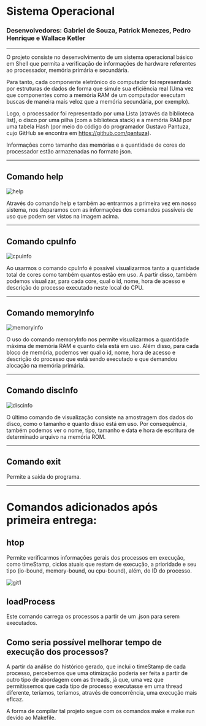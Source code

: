 # Sistema Operacional

### Desenvolvedores: Gabriel de Souza, Patrick Menezes, Pedro Henrique e Wallace Ketler

-------------------------------------------------------------------------------------------

O projeto consiste no desenvolvimento de um sistema operacional básico em Shell que permita a verificação de informações de hardware referentes ao processador, memória primária e secundária. 

Para tanto, cada componente eletrônico do computador foi representado por estruturas de dados de forma que simule sua eficiência real (Uma vez que componentes como a memória RAM de um computador executam buscas de maneira mais veloz que a memória secundária, por exemplo).

Logo, o processador foi representado por uma Lista (através da biblioteca list), o disco por uma pilha (com a biblioteca stack) e a memória RAM por uma tabela Hash (por meio do código do programador Gustavo Pantuza, cujo GitHub se encontra em https://github.com/pantuza).

Informações como tamanho das memórias e a quantidade de cores do processador estão armazenadas no formato json.

-------------------------------------------------------------------------------------------
## Comando help
![help](https://user-images.githubusercontent.com/56899474/147612796-89829b27-3848-4014-acf2-30bb6d6cdb19.png)


Através do comando help e também ao entrarmos a primeira vez em nosso sistema, nos deparamos com as informações dos comandos passíveis de uso que podem ser vistos na imagem acima.

-------------------------------------------------------------------------------------------
## Comando cpuInfo

![cpuinfo](https://user-images.githubusercontent.com/56899474/147612794-99000269-7785-4a78-9ee8-db180294a587.png)

Ao usarmos o comando cpuInfo é possível visualizarmos tanto a quantidade total de cores como também quantos estão em uso. A partir disso, também podemos visualizar, para cada core, qual o id, nome, hora de acesso e descrição do processo executado neste local do CPU.


-------------------------------------------------------------------------------------------
## Comando memoryInfo

![memoryinfo](https://user-images.githubusercontent.com/56899474/147612797-7e42fa9e-a3c6-4575-9d21-d5467e64dadf.png)

O uso do comando memoryInfo nos permite visualizarmos a quantidade máxima de memória RAM e quanto dela está em uso. Além disso, para cada bloco de memória, podemos ver qual o id, nome, hora de acesso e descrição do processo que está sendo executado e que demandou alocação na memória primária.




-------------------------------------------------------------------------------------------
## Comando discInfo

![discinfo](https://user-images.githubusercontent.com/56899474/147612795-d96a623b-dc1c-4017-84c9-856a9c547bc8.png)

O último comando de visualização consiste na amostragem dos dados do disco, como o tamanho e quanto disso está em uso. Por consequência, também podemos ver o nome, tipo, tamanho e data e hora de escritura de determinado arquivo na memória ROM.

-------------------------------------------------------------------------------------------
## Comando exit

Permite a saída do programa.

-------------------------------------------------------------------------------------------

# Comandos adicionados após primeira entrega:
## htop

Permite verificarmos informações gerais dos processos em execução, como timeStamp, ciclos atuais que restam de execução, a prioridade e seu tipo (io-bound, memory-bound, ou cpu-bound), além, do ID do processo.

![git1](https://user-images.githubusercontent.com/56899474/150044776-cc4c442c-8bb0-4c16-b78f-4a9fda7ecac8.png)


## loadProcess

Este comando carrega os processos a partir de um .json para serem executados.


## Como seria possível melhorar tempo de execução dos processos?

A partir da análise do histórico gerado, que inclui o timeStamp de cada processo, percebemos que uma otimização poderia ser feita a partir de outro tipo de abordagem com as threads, já que, uma vez que permitissemos que cada tipo de processo executasse em uma thread diferente, teríamos, teríamos, através de concorrência, uma execução mais eficaz.








A forma de compilar tal projeto segue com os comandos make e make run devido ao Makefile.
